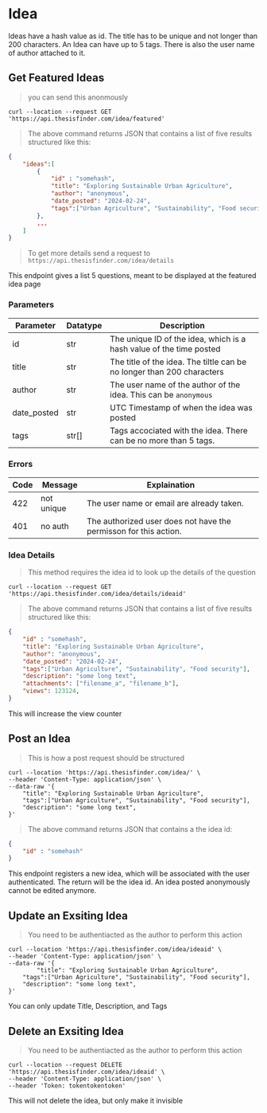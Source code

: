 # Idea

Ideas have a hash value as id. The title has to be unique and not longer than 200 characters. An Idea can have up to 5 tags. There is also the user name of author attached to it.

## Get Featured Ideas

> you can send this anonmously

```shell
curl --location --request GET 'https://api.thesisfinder.com/idea/featured' 
```
> The above command returns JSON that contains a list of five results structured like this:

```json
{
	"ideas":[
		{
			"id" : "somehash",
			"title": "Exploring Sustainable Urban Agriculture",
			"author": "anonymous",
			"date_posted": "2024-02-24",
			"tags":["Urban Agriculture", "Sustainability", "Food security"]
		},
		...
	]
}
```
> To get more details send a request to `https://api.thesisfinder.com/idea/details`

This endpoint gives a list 5 questions, meant to be displayed at the featured idea page

### Parameters
Parameter | Datatype | Description
--------- | ------- | -----------
id | str | The unique ID of the idea, which is a hash value of the time posted
title | str | The title of the idea. The tiltle can be no longer than 200 characters
author | str | The user name of the author of the idea. This can be `anonymous`
date_posted | str | UTC Timestamp of when the idea was posted
tags | str[] | Tags accociated with the idea. There can be no more than 5 tags.

### Errors
Code | Message | Explaination
--------- | ------- | -----------
422 | not unique | The user name or email are already taken.
401 | no auth | The authorized user does not have the permisson for this action.

### Idea Details

> This method requires the idea id to look up the details of the question

```shell
curl --location --request GET 'https://api.thesisfinder.com/idea/details/ideaid' 
```
> The above command returns JSON that contains a list of five results structured like this:

```json
{
	"id" : "somehash",
	"title": "Exploring Sustainable Urban Agriculture",
	"author": "anonymous",
	"date_posted": "2024-02-24",
	"tags":["Urban Agriculture", "Sustainability", "Food security"],
	"description": "some long text",
	"attachments": ["filename_a", "filename_b"],
	"views": 123124,
}
```

This will increase the view counter

## Post an Idea

> This is how a post request should be structured

```shell
curl --location 'https://api.thesisfinder.com/idea/' \
--header 'Content-Type: application/json' \
--data-raw '{
	"title": "Exploring Sustainable Urban Agriculture",
	"tags":["Urban Agriculture", "Sustainability", "Food security"],
	"description": "some long text",
}'
```
> The above command returns JSON that contains a the idea id:

```json
{
	"id" : "somehash"
}
```

This endpoint registers a new idea, which will be associated with the user authenticated. The return will be the idea id. An idea posted anonymously cannot be edited anymore.


## Update an Exsiting Idea

> You need to be authentiacted as the author to perform this action

```shell
curl --location 'https://api.thesisfinder.com/idea/ideaid' \
--header 'Content-Type: application/json' \
--data-raw '{
		"title": "Exploring Sustainable Urban Agriculture",
	"tags":["Urban Agriculture", "Sustainability", "Food security"],
	"description": "some long text",
}'
```


You can only update Title, Description, and Tags

## Delete an Exsiting Idea

> You need to be authentiacted as the author to perform this action

```shell
curl --location --request DELETE 'https://api.thesisfinder.com/idea/ideaid' \
--header 'Content-Type: application/json' \
--header 'Token: tokentokentoken'
```

This will not delete the idea, but only make it invisible